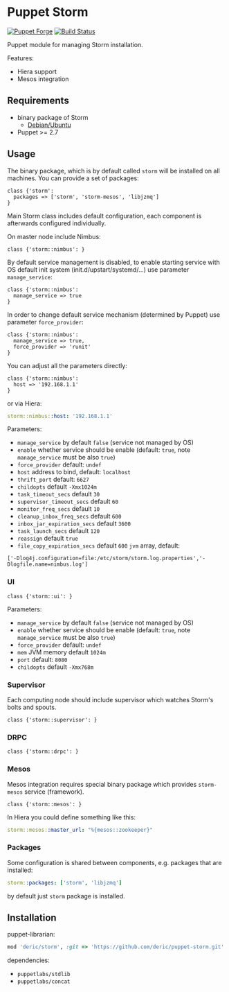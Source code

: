 # Puppet Storm
[![Puppet
Forge](http://img.shields.io/puppetforge/v/deric/storm.svg)](https://forge.puppetlabs.com/deric/storm) [![Build Status](https://travis-ci.org/deric/puppet-storm.svg?branch=master)](https://travis-ci.org/deric/puppet-storm)

Puppet module for managing Storm installation.

Features:

  * Hiera support
  * Mesos integration

## Requirements

  * binary package of Storm
    * [Debian/Ubuntu](https://github.com/deric/storm-deb-packaging)
  * Puppet >= 2.7

## Usage

The binary package, which is by default called `storm` will be installed on all machines. You can provide a set of packages:

```puppet
class {'storm':
  packages => ['storm', 'storm-mesos', 'libjzmq']
}
```

Main Storm class includes default configuration, each component is afterwards configured individually.

On master node include Nimbus:
```puppet
class {'storm::nimbus': }
```
By default service management is disabled, to enable starting service with OS default init system (init.d/upstart/systemd/...) use parameter `manage_service`:

```puppet
class {'storm::nimbus':
  manage_service => true
}
```

In order to change default service mechanism (determined by Puppet) use parameter `force_provider`:

```puppet
class {'storm::nimbus':
  manage_service => true,
  force_provider => 'runit'
}
```

You can adjust all the parameters directly:

```puppet
class {'storm::nimbus':
  host => '192.168.1.1'
}
```
or via Hiera:

```yaml
storm::nimbus::host: '192.168.1.1'
```

Parameters:

  * `manage_service` by default `false` (service not managed by OS)
  * `enable` whether service should be enable (default: `true`, note `manage_service` must be also `true`)
  * `force_provider` default: `undef`
  * `host` address to bind, default: `localhost`
  * `thrift_port` default: `6627`
  * `childopts` default `-Xmx1024m`
  * `task_timeout_secs` default `30`
  * `supervisor_timeout_secs` default `60`
  * `monitor_freq_secs` default `10`
  * `cleanup_inbox_freq_secs` default `600`
  * `inbox_jar_expiration_secs` default `3600`
  * `task_launch_secs` default `120`
  * `reassign` default `true`
  * `file_copy_expiration_secs` default `600`
  `jvm` array, default:

```
['-Dlog4j.configuration=file:/etc/storm/storm.log.properties','-Dlogfile.name=nimbus.log']
```

### UI

```puppet
class {'storm::ui': }
```

Parameters:

  * `manage_service` by default `false` (service not managed by OS)
  * `enable` whether service should be enable (default: `true`, note `manage_service` must be also `true`)
  * `force_provider` default: `undef`
  * `mem` JVM memory default `1024m`
  * `port` default: `8080`
  * `childopts` default  `-Xmx768m`

### Supervisor

Each computing node should include supervisor which watches Storm's bolts and spouts.

```puppet
class {'storm::supervisor': }
```
### DRPC

```puppet
class {'storm::drpc': }
```

### Mesos

Mesos integration requires special binary package which provides `storm-mesos` service (framework).

```puppet
class {'storm::mesos': }
```

In Hiera you could define something like this:

```yaml
storm::mesos::master_url: "%{mesos::zookeeper}"
```

### Packages

Some configuration is shared between components, e.g. packages that are installed:

```yaml
storm::packages: ['storm', 'libjzmq']
```
by default just `storm` package is installed.

## Installation

puppet-librarian:

```ruby
mod 'deric/storm', :git => 'https://github.com/deric/puppet-storm.git'
```

dependencies:
  * `puppetlabs/stdlib`
  * `puppetlabs/concat`
